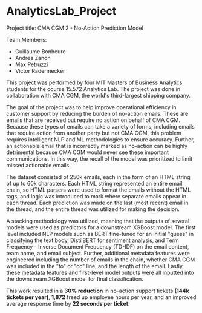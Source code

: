 # AnalyticsLab_Project

Project title: CMA CGM 2 - No-Action Prediction Model

Team Members:
- Guillaume Bonheure
- Andrea Zanon
- Max Petruzzi
- Victor Radermecker

This project was performed by four MIT Masters of Business Analytics students for the course 15.572 Analytics Lab. The project was done in collaboration with CMA CGM, the world's third-largest shipping company.

The goal of the project was to help improve operational efficiency in customer support by reducing the burden of no-action emails. These are emails that are received but require no action on behalf of CMA CGM. Because these types of emails can take a variety of forms, including emails that require action from another party but not CMA CGM, this problem requires intelligent NLP and ML methodologies to ensure accuracy. Further, an actionable email that is incorrectly marked as no-action can be highly detrimental because CMA CGM would never see these important communications. In this way, the recall of the model was prioritized to limit missed actionable emails.

The dataset consisted of 250k emails, each in the form of an HTML string of up to 60k characters. Each HTML string represented an entire email chain, so HTML parsers were used to format the emails without the HTML tags, and logic was introduced to mark where separate emails appear in each thread. Each prediction was made on the last (most recent) email in the thread, and the entire thread was utilized for making the decision.

A stacking methodology was utilized, meaning that the outputs of several models were used as predictors for a downstream XGBoost model. The first level included NLP models such as BERT fine-tuned for an initial "guess" in classifying the text body, DistilBERT for sentiment analysis, and Term Frequency - Inverse Document Frequency (TD-IDF) on the email content, team name, and email subject. Further, additional metadata features were engineered including the number of emails in the chain, whether CMA CGM was included in the "to" or "cc" line, and the length of the email. Lastly, these metadata features and first-level model outputs were all inputted into the downstream XGBoost model for final classification.

This work resulted in a **30% reduction** in no-action support tickets **(144k tickets per year)**, **1,872** freed up employee hours per year, and
an improved average response time by **22 seconds per ticket**.
